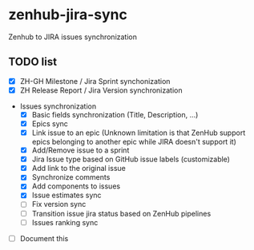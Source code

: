 # zenhub-jira-sync

Zenhub to JIRA issues synchronization

## TODO list

* [X] ZH-GH Milestone / Jira Sprint synchonization
* [X] ZH Release Report / Jira Version synchronization
* Issues synchronization
  * [X] Basic fields synchronization (Title, Description, ...)
  * [X] Epics sync
  * [X] Link issue to an epic (Unknown limitation is that ZenHub support epics belonging to another epic while JIRA doesn't support it)
  * [X] Add/Remove issue to a sprint
  * [X] Jira Issue type based on GitHub issue labels (customizable)
  * [X] Add link to the original issue
  * [X] Synchronize comments
  * [X] Add components to issues
  * [X] Issue estimates sync
  * [ ] Fix version sync
  * [ ] Transition issue jira status based on ZenHub pipelines
  * [ ] Issues ranking sync
* [ ] Document this
